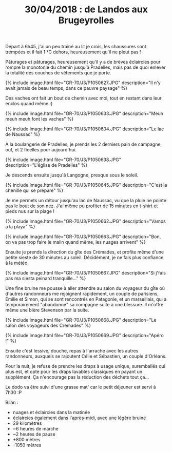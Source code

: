 ﻿---
title: "30/04/2018 : de Landos aux Brugeyrolles"
permalink: /GR-70/J3/
sidebar:
  nav: "gr_70"
---

Départ à 6h45, j'ai un peu traîné au lit je crois, les chaussures sont trempées et il fait 1 °C dehors, heureusement qu'il ne pleut pas !

Pâturages et pâturages, heureusement qu'il y a de brèves éclaircies pour rompre la monotonie du chemin jusqu'à Pradelles, mais pas de quoi enlever la totalité des couches de vêtements que je porte.

{% include image.html file="GR-70/J3/P1050627.JPG" description="Il n'y avait jamais de beau temps, dans ce pauvre paysage" %}

Des vaches ont fait un bout de chemin avec moi, tout en restant dans leur enclos quand même :)

{% include image.html file="GR-70/J3/P1050633.JPG" description="Meuh meuh meuh font les vaches" %}

{% include image.html file="GR-70/J3/P1050634.JPG" description="Le lac de Naussac" %}

À la boulangerie de Pradelles, je prends les 2 derniers pain de campagne, ouf, et 2 ficelles pour aujourd'hui.

{% include image.html file="GR-70/J3/P1050638.JPG" description="L'église de Pradelles" %}

Je descends ensuite jusqu'à Langogne, presque sous le soleil.

{% include image.html file="GR-70/J3/P1050645.JPG" description="C'est la chenille qui se prépare" %}

Je me permets un détour jusqu'au lac de Naussac, vu que la pluie ne pointe pas le bout de son nez. J'ai même pu profiter de 15 minutes en t-shirt et pieds nus sur la plage !

{% include image.html file="GR-70/J3/P1050662.JPG" description="Vamos a la playa" %}

{% include image.html file="GR-70/J3/P1050663.JPG" description="Bon, on va pas trop faire le malin quand même, les nuages arrivent" %}

Ensuite je prends la direction du gîte des Crémades, et profite même d'une petite sieste de 30 minutes au soleil. Décidément, je ne fais plus confiance à la météo.

{% include image.html file="GR-70/J3/P1050667.JPG" description="Si j'fais pas ma siesta peinard tranquille..." %}

Une fine bruine me pousse à aller attendre au salon du voyageur du gîte où d'autres randonneurs me rejoignent rapidement, un couple de parisiens, Émilie et Simon, qui se sont rencontrés en Patagonie, et un marseillais, qui a temporairement "abandonné" sa compagne suite à une blessure. Il m'offre même une bière Stevenson par la suite.

{% include image.html file="GR-70/J3/P1050668.JPG" description="Le salon des voyageurs des Crémades" %}

{% include image.html file="GR-70/J3/P1050669.JPG" description="Apéro !" %}

Ensuite c'est lessive, douche, repas à l'arrache avec les autres randonneurs, auxquels se rajoutent Célie et Sébastien, un couple d'Orléans.

Pour la nuit, je refuse de prendre les draps à usage unique, suremballés qui plus est, et opte pour les draps lavables classiques en payant un supplément. Ça n'encourage pas la réduction des déchets tout ça...

Le dodo va être suivi d'une grasse mat' car le petit déjeuner est servi à 7h30 :P

Bilan :
* nuages et éclaircies dans la matinée
* éclaircies également dans l'après-midi, avec une légère bruine
* 29 kilomètres
* ~6 heures de marche
* ~2 heures de pause
* +800 mètres
* -1050 mètres

